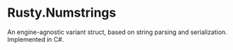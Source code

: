 # Rusty.Numstrings
An engine-agnostic variant struct, based on string parsing and serialization. Implemented in C#.
